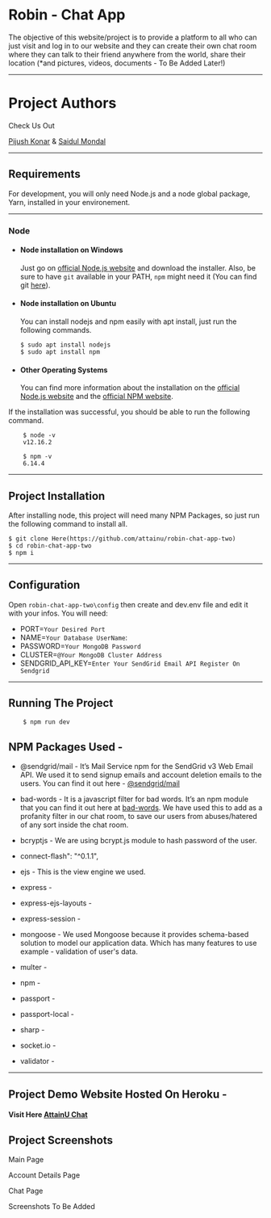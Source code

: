 # Robin - Chat App

The objective of this website/project is to provide a platform to all who can just visit and log in to our website 
and they can create their own chat room where they can talk to their friend anywhere from the world, share their location 
(*and pictures, videos, documents - To Be Added Later!)

---

# Project Authors

Check Us Out

[Pijush Konar](https://github.com/pijush-konar-au7) & [Saidul Mondal](https://github.com/saidul-mondal-au7)

---

## Requirements

For development, you will only need Node.js and a node global package, Yarn, installed in your environement.

---

### Node
- #### Node installation on Windows

  Just go on [official Node.js website](https://nodejs.org/) and download the installer.
  Also, be sure to have `git` available in your PATH, `npm` might need it (You can find git [here](https://git-scm.com/)).

- #### Node installation on Ubuntu

  You can install nodejs and npm easily with apt install, just run the following commands.

      $ sudo apt install nodejs
      $ sudo apt install npm

- #### Other Operating Systems
  You can find more information about the installation on the [official Node.js website](https://nodejs.org/) and the [official NPM website](https://npmjs.org/).

If the installation was successful, you should be able to run the following command.

```
    $ node -v
    v12.16.2

    $ npm -v
    6.14.4
```
---

## Project Installation
  After installing node, this project will need many NPM Packages, so just run the following command to install all.

    $ git clone Here(https://github.com/attainu/robin-chat-app-two)
    $ cd robin-chat-app-two
    $ npm i

---

## Configuration

Open `robin-chat-app-two\config` then create and dev.env file and edit it with your infos. You will need:

- PORT=`Your Desired Port`
- NAME=`Your Database UserName`:
- PASSWORD=`Your MongoDB Password`
- CLUSTER=`@Your MongoDB Cluster Address`
- SENDGRID_API_KEY=`Enter Your SendGrid Email API Register On Sendgrid`

---

## Running The Project

```sh
    $ npm run dev
```


## NPM Packages Used -

- @sendgrid/mail - It’s Mail Service npm for the SendGrid v3 Web Email API. We used it to send signup emails and account deletion emails to the users. You can find it out here - [@sendgrid/mail](https://www.npmjs.com/package/@sendgrid/mail)

- bad-words - It is a javascript filter for bad words. It’s an npm module that you can find it out here at [bad-words](https://www.npmjs.com/package/bad-words). We have used this to add as a profanity filter in our chat room, to save our users from abuses/hatered of any sort inside the chat room.

- bcryptjs - We are using bcrypt.js module to hash password of the user.

- connect-flash": "^0.1.1",

- ejs - This is the view engine we used.

- express -

- express-ejs-layouts - 

- express-session - 

- mongoose - We used Mongoose because it provides schema-based solution to model our application data. Which has many features to use example - validation of user's data.

- multer - 

- npm - 

- passport - 

- passport-local - 

- sharp - 

- socket.io - 

- validator - 


---

## Project Demo Website Hosted On Heroku -

#### Visit Here [AttainU Chat](https://attainu-chatapp.herokuapp.com/)

## Project Screenshots

Main Page
<!-- ![](project1.png) -->

Account Details Page
<!-- ![](project2.png) -->

Chat Page
<!-- ![](project3.png) -->

Screenshots To Be Added